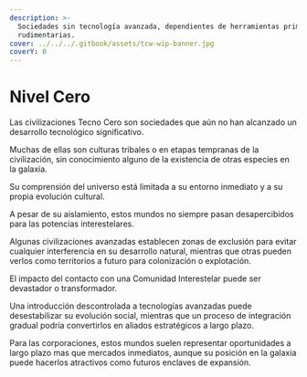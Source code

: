 ```yaml
---
description: >-
  Sociedades sin tecnología avanzada, dependientes de herramientas primitivas o
  rudimentarias.
cover: ../../../.gitbook/assets/tcw-wip-banner.jpg
coverY: 0
---
```


# Nivel Cero

Las civilizaciones Tecno Cero son sociedades que aún no han alcanzado un desarrollo tecnológico significativo.

Muchas de ellas son culturas tribales o en etapas tempranas de la civilización, sin conocimiento alguno de la existencia de otras especies en la galaxia.

Su comprensión del universo está limitada a su entorno inmediato y a su propia evolución cultural.

A pesar de su aislamiento, estos mundos no siempre pasan desapercibidos para las potencias interestelares.

Algunas civilizaciones avanzadas establecen zonas de exclusión para evitar cualquier interferencia en su desarrollo natural, mientras que otras pueden verlos como territorios a futuro para colonización o explotación.

El impacto del contacto con una Comunidad Interestelar puede ser devastador o transformador.

Una introducción descontrolada a tecnologías avanzadas puede desestabilizar su evolución social, mientras que un proceso de integración gradual podría convertirlos en aliados estratégicos a largo plazo.

Para las corporaciones, estos mundos suelen representar oportunidades a largo plazo mas que mercados inmediatos, aunque su posición en la galaxia puede hacerlos atractivos como futuros enclaves de expansión.
